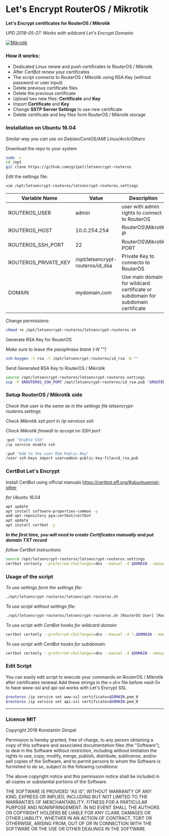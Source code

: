 # Let's Encrypt RouterOS / Mikrotik
**Let's Encrypt certificates for RouterOS / Mikrotik**

*UPD 2018-05-27: Works with wildcard Let's Encrypt Domains*

[![Mikrotik](https://i.mt.lv/mtv2/logo.svg)](https://mikrotik.com/)


### How it works:
* Dedicated Linux renew and push certificates to RouterOS / Mikrotik
* After CertBot renew your certificates
* The script connects to RouterOS / Mikrotik using RSA Key (without password or user input)
* Delete previous certificate files
* Delete the previous certificate
* Upload two new files: **Certificate** and **Key**
* Import **Certificate** and **Key**
* Change **SSTP Server Settings** to use new certificate
* Delete certificate and key files form RouterOS / Mikrotik storage

### Installation on Ubuntu 16.04
*Similar way you can use on Debian/CentOS/AMI Linux/Arch/Others*

Download the repo to your system
```sh
sudo -s
cd /opt
git clone https://github.com/gitpel/letsencrypt-routeros
```
Edit the settings file:
```sh
vim /opt/letsencrypt-routeros/letsencrypt-routeros.settings
```
| Variable Name | Value | Description |
| ------ | ------ | ------ |
| ROUTEROS_USER | admin | user with admin rights to connect to RouterOS |
| ROUTEROS_HOST | 10.0.254.254 | RouterOS\Mikrotik IP |
| ROUTEROS_SSH_PORT | 22 | RouterOS\Mikrotik PORT |
| ROUTEROS_PRIVATE_KEY | /opt/letsencrypt-routeros/id_dsa | Private Key to connecto to RouterOS |
| DOMAIN | mydomain.com | Use main domain for wildcard certificate or subdomain for subdomain certificate |


Change permissions:
```sh
chmod +x /opt/letsencrypt-routeros/letsencrypt-routeros.sh
```
Generate RSA Key for RouterOS

*Make sure to leave the passphrase blank (-N "")*

```sh
ssh-keygen -t rsa -f /opt/letsencrypt-routeros/id_rsa -N ""
```

Send Generated RSA Key to RouterOS / Mikrotik
```sh
source /opt/letsencrypt-routeros/letsencrypt-routeros.settings
scp -P $ROUTEROS_SSH_PORT /opt/letsencrypt-routeros/id_rsa.pub "$ROUTEROS_USER"@"$ROUTEROS_HOST":"id_rsa.pub" 
```

### Setup RouterOS / Mikrotik side
*Check that user is the same as in the settings file letsencrypt-routeros.settings*

*Check Mikrotik ssh port in /ip services ssh*

*Check Mikrotik firewall to accept on SSH port*
```sh
:put "Enable SSH"
/ip service enable ssh

:put "Add to the user RSA Public Key"
/user ssh-keys import user=admin public-key-file=id_rsa.pub
```

### CertBot Let's Encrypt
Install CertBot using official manuals https://certbot.eff.org/#ubuntuxenial-other

*for Ubuntu 16.04*
```sh
apt update
apt install software-properties-common -y
add-apt-repository ppa:certbot/certbot
apt update
apt install certbot -y
```

***In the first time, you will need to create Certificates manually and put domain TXT record***

*follow CertBot instructions*
```sh
source /opt/letsencrypt-routeros/letsencrypt-routeros.settings
certbot certonly --preferred-challenges=dns --manual -d $DOMAIN --manual-public-ip-logging-ok
```

### Usage of the script
*To use settings form the settings file:*
```sh
./opt/letsencrypt-routeros/letsencrypt-routeros.sh
```
*To use script without settings file:*

```sh
./opt/letsencrypt-routeros/letsencrypt-routeros.sh [RouterOS User] [RouterOS Host] [SSH Port] [SSH Private Key] [Domain]
```
*To use script with CertBot hooks for wildcard domain:*
```sh
certbot certonly --preferred-challenges=dns --manual -d *.$DOMAIN --manual-public-ip-logging-ok --post-hook /opt/letsencrypt-routeros/letsencrypt-routeros.sh --server https://acme-v02.api.letsencrypt.org/directory
```
*To use script with CertBot hooks for subdomain:*
```sh
certbot certonly --preferred-challenges=dns --manual -d $DOMAIN --manual-public-ip-logging-ok --post-hook /opt/letsencrypt-routeros/letsencrypt-routeros.sh
```

### Edit Script
You can easily edit script to execute your commands on RouterOS / Mikrotik after certificates renewal
Add these strings in the «.sh» file before «exit 0» to have www-ssl and api-ssl works with Let's Encrypt SSL
```sh
$routeros /ip service set www-ssl certificate=$DOMAIN.pem_0
$routeros /ip service set api-ssl certificate=$DOMAIN.pem_0
```
---
### Licence MIT
Copyright 2018 Konstantin Gimpel

Permission is hereby granted, free of charge, to any person obtaining a copy of this software and associated documentation files (the "Software"), to deal in the Software without restriction, including without limitation the rights to use, copy, modify, merge, publish, distribute, sublicense, and/or sell copies of the Software, and to permit persons to whom the Software is furnished to do so, subject to the following conditions:

The above copyright notice and this permission notice shall be included in all copies or substantial portions of the Software.

THE SOFTWARE IS PROVIDED "AS IS", WITHOUT WARRANTY OF ANY KIND, EXPRESS OR IMPLIED, INCLUDING BUT NOT LIMITED TO THE WARRANTIES OF MERCHANTABILITY, FITNESS FOR A PARTICULAR PURPOSE AND NONINFRINGEMENT. IN NO EVENT SHALL THE AUTHORS OR COPYRIGHT HOLDERS BE LIABLE FOR ANY CLAIM, DAMAGES OR OTHER LIABILITY, WHETHER IN AN ACTION OF CONTRACT, TORT OR OTHERWISE, ARISING FROM, OUT OF OR IN CONNECTION WITH THE SOFTWARE OR THE USE OR OTHER DEALINGS IN THE SOFTWARE.
